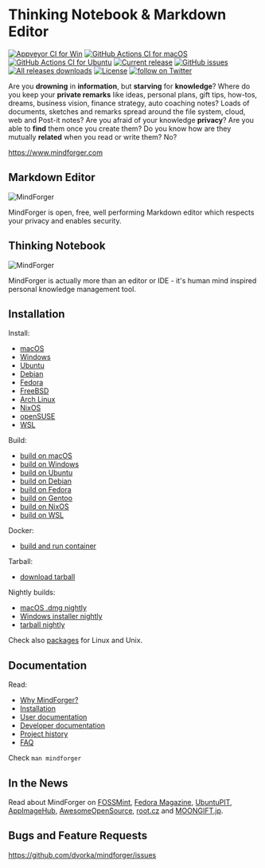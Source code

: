 # Thinking Notebook & Markdown Editor

[![Appveyor CI for Win](https://ci.appveyor.com/api/projects/status/iemop280po84od66?svg=true)](https://ci.appveyor.com/project/dvorka/mindforger)
[![GitHub Actions CI for macOS](https://github.com/dvorka/mindforger/actions/workflows/build_macos.yml/badge.svg)](https://github.com/dvorka/mindforger/actions)
[![GitHub Actions CI for Ubuntu](https://github.com/dvorka/mindforger/actions/workflows/build_ubuntu.yml/badge.svg)](https://github.com/dvorka/mindforger/actions)
[![Current release](https://img.shields.io/github/release/dvorka/mindforger.svg)](https://github.com/dvorka/mindforger/releases)
[![GitHub issues](https://img.shields.io/github/issues/dvorka/mindforger.svg?maxAge=360)](https://github.com/dvorka/mindforger/issues)
[![All releases downloads](https://img.shields.io/github/downloads/dvorka/mindforger/total.svg)](https://github.com/dvorka/mindforger/releases)
[![License](https://img.shields.io/github/license/dvorka/mindforger?color=%23fe0000)](https://github.com/dvorka/mindforger/blob/master/LICENSE)
<a href="https://twitter.com/intent/follow?screen_name=mindforger"><img src="https://img.shields.io/twitter/follow/mindforger.svg?style=social&logo=twitter" alt="follow on Twitter"></a>
<!-- [![Documentation](https://img.shields.io/badge/project-documentation-blue.svg)](https://github.com/dvorka/mindforger-repository/blob/master/memory/mindforger/index.md) -->

Are you **drowning** in **information**, but **starving** for **knowledge**? Where do you keep your **private remarks** 
like ideas, personal plans, gift tips, how-tos, dreams, business vision, finance strategy, auto 
coaching notes? Loads of documents, sketches and remarks spread around the file system, cloud, 
web and Post-it notes? Are you afraid of your knowledge **privacy**? Are you able to **find** them once you create them? 
Do you know how are they mutually **related** when you read or write them? No?

https://www.mindforger.com

## Markdown Editor
![MindForger](http://www.mindforger.com/github/github-markdown-ide.png?)

MindForger is open, free, well performing Markdown editor which respects your privacy and enables security. 

## Thinking Notebook
![MindForger](http://www.mindforger.com/github/github-thinking-notebook.png)

MindForger is actually more than an editor or IDE - it's human mind inspired personal knowledge management tool.

## Installation
Install:

* [macOS](https://github.com/dvorka/mindforger-repository/blob/master/memory/mindforger/installation.md#macos-)
* [Windows](https://github.com/dvorka/mindforger-repository/blob/master/memory/mindforger/installation.md#windows-)
* [Ubuntu](https://github.com/dvorka/mindforger-repository/blob/master/memory/mindforger/installation.md#ubuntu-)
* [Debian](https://github.com/dvorka/mindforger-repository/blob/master/memory/mindforger/installation.md#debian-)
* [Fedora](https://github.com/dvorka/mindforger-repository/blob/master/memory/mindforger/installation.md#fedora-)
* [FreeBSD](https://github.com/dvorka/mindforger-repository/blob/master/memory/mindforger/installation.md#freebsd-)
* [Arch Linux](https://github.com/dvorka/mindforger-repository/blob/master/memory/mindforger/installation.md#arch-linux-)
* [NixOS](https://github.com/dvorka/mindforger-repository/blob/master/memory/mindforger/installation.md#nixos-)
* [openSUSE](https://github.com/dvorka/mindforger-repository/blob/master/memory/mindforger/installation.md#opensuse-)
* [WSL](https://github.com/dvorka/mindforger-repository/blob/master/memory/mindforger/installation.md#wsl-)

Build:

* [build on macOS](https://github.com/dvorka/mindforger-repository/blob/master/memory/mindforger/installation.md#build-on-macos-)
* [build on Windows](https://github.com/dvorka/mindforger-repository/blob/master/memory/mindforger/installation.md#build-on-windows-)
* [build on Ubuntu](https://github.com/dvorka/mindforger-repository/blob/master/memory/mindforger/installation.md#build-on-ubuntu-)
* [build on Debian](https://github.com/dvorka/mindforger-repository/blob/master/memory/mindforger/installation.md#build-on-debian-)
* [build on Fedora](https://github.com/dvorka/mindforger-repository/blob/master/memory/mindforger/installation.md#build-on-fedora-)
* [build on Gentoo](https://github.com/dvorka/mindforger-repository/blob/master/memory/mindforger/installation.md#build-on-gentoo-)
* [build on NixOS](https://github.com/dvorka/mindforger-repository/blob/master/memory/mindforger/installation.md#build-on-nixos-)
* [build on WSL](https://github.com/dvorka/mindforger-repository/blob/master/memory/mindforger/installation.md#build-on-wsl-)

Docker:

* [build and run container](https://github.com/dvorka/mindforger-repository/blob/master/memory/mindforger/installation.md#build-and-run-in-container-)

Tarball:

* [download tarball](https://github.com/dvorka/mindforger/releases)

Nightly builds:

* [macOS .dmg nightly](https://github.com/dvorka/mindforger/actions)
* [Windows installer nightly](https://ci.appveyor.com/project/dvorka/mindforger/build/artifacts)
* [tarball nightly](https://github.com/dvorka/mindforger/actions/workflows/build_ubuntu.yml)

Check also [packages](https://pkgs.org/search/?q=mindforger) for Linux and Unix.

## Documentation
Read:

* [Why MindForger?](https://github.com/dvorka/mindforger-repository/blob/master/memory/mindforger/why-mindforger.md)
* [Installation](https://github.com/dvorka/mindforger-repository/blob/master/memory/mindforger/installation.md) 
* [User documentation](https://github.com/dvorka/mindforger-repository/blob/master/memory/mindforger/user-documentation.md) 
* [Developer documentation](https://github.com/dvorka/mindforger-repository/blob/master/memory/mindforger/developer-documentation.md)
* [Project history](https://github.com/dvorka/mindforger-repository/blob/master/memory/mindforger/history.md)
* [FAQ](https://github.com/dvorka/mindforger-repository/blob/master/memory/mindforger/faq.md)

Check `man mindforger`

## In the News
Read about MindForger on [FOSSMint](https://www.fossmint.com/mindforger-notebook-and-markdown-ide/), [Fedora Magazine](https://fedoramagazine.org/4-try-copr-december-2018/), [UbuntuPIT](https://www.ubuntupit.com/mindforger-a-privacy-focused-thinking-notebook-and-markdown-ide-for-linux/), [AppImageHub](https://www.appimagehub.com/p/1257573/), [AwesomeOpenSource](https://awesomeopensource.com/project/dvorka/mindforger), [root.cz](https://www.root.cz/clanky/softwarova-sklizen-19-9-2018/) and [MOONGIFT.jp](https://www.moongift.jp/2018/12/mindforger-markdown%E3%82%92%E4%BD%BF%E3%81%A3%E3%81%9F%E3%83%8A%E3%83%AC%E3%83%83%E3%82%B8%E3%83%99%E3%83%BC%E3%82%B9/).

## Bugs and Feature Requests
https://github.com/dvorka/mindforger/issues
